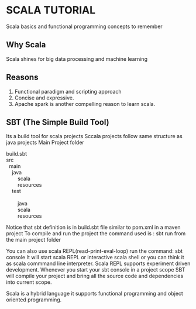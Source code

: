 
# SCALA TUTORIAL
Scala basics and functional programming concepts to remember

## Why Scala
Scala shines for big data processing and machine learning

## Reasons
1. Functional paradigm and scripting approach
2. Concise and expressive.
3. Apache spark is another compelling reason to learn scala.

## SBT (The Simple Build Tool)
Its a build tool for scala projects
Sccala projects follow same structure as java projects
Main Project folder <br/>

  build.sbt <br/>
  src <br/>
  &nbsp;&nbsp;main <br/>
  &nbsp;&nbsp;&nbsp;&nbsp;java <br/>
  &nbsp;&nbsp;&nbsp;&nbsp;&nbsp;&nbsp;&nbsp;&nbsp;scala <br/>
  &nbsp;&nbsp;&nbsp;&nbsp;&nbsp;&nbsp;&nbsp;&nbsp;resources <br/>
  &nbsp;&nbsp;&nbsp;&nbsp;test <br/>  
  &nbsp;&nbsp;&nbsp;&nbsp;&nbsp;&nbsp;&nbsp;&nbsp;java <br/>
  &nbsp;&nbsp;&nbsp;&nbsp;&nbsp;&nbsp;&nbsp;&nbsp;scala <br/>
  &nbsp;&nbsp;&nbsp;&nbsp;&nbsp;&nbsp;&nbsp;&nbsp;resources <br/>
          
 Notice that sbt definition is in build.sbt file similar to pom.xml in a maven project
To compile and run the project the command used is : sbt run from the main project folder

You can also use scala REPL(read-print-eval-loop)
run the command: sbt console
It will start scala REPL or interactive scala shell or you can think it as scala commmand line interpreter.
Scala REPL supports experiment driven development.
Whenever you start your sbt console in a project scope SBT will compile your project and bring all the source code and dependencies into current scope.

Scala is a hybrid language it supports functional programming and object oriented programming.











    
 
 
 
 
 
 
 
 
 
















    



